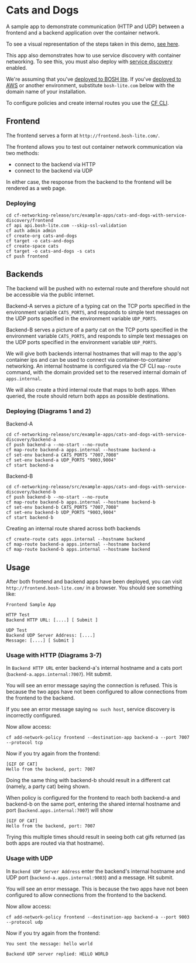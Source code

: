 # Cats and Dogs

A sample app to demonstrate communication (HTTP and UDP) between a frontend and a backend application over the container network.

To see a visual representation of the steps taken in this demo, [see here](diagrams/diagrams.md).

This app also demonstrates how to use service discovery with container networking.
To see this, you must also deploy with [service discovery](https://github.com/cloudfoundry/cf-app-sd-release) enabled.

We're assuming that you've [deployed to BOSH lite](https://github.com/cloudfoundry/cf-deployment).
If you've [deployed to AWS](https://github.com/cloudfoundry/cf-deployment) or another environment,
substitute `bosh-lite.com` below with the domain name of your installation.

To configure policies and create internal routes you use the [CF CLI](https://github.com/cloudfoundry/cli).


## Frontend
The frontend serves a form at `http://frontend.bosh-lite.com/`.

The frontend allows you to test out container network communication via two methods:

- connect to the backend via HTTP
- connect to the backend via UDP

In either case, the response from the backend to the frontend will be rendered as a web page.


### Deploying
```
cd cf-networking-release/src/example-apps/cats-and-dogs-with-service-discovery/frontend
cf api api.bosh-lite.com --skip-ssl-validation
cf auth admin admin
cf create-org cats-and-dogs
cf target -o cats-and-dogs
cf create-space cats
cf target -o cats-and-dogs -s cats
cf push frontend
```


## Backends
The backend will be pushed with no external route and therefore should not be accessible via the public internet.

Backend-A serves a picture of a typing cat on the TCP ports specified in the environment variable `CATS_PORTS`,
and responds to simple text messages on the UDP ports specified in the environment variable `UDP_PORTS`.

Backend-B serves a picture of a party cat on the TCP ports specified in the environment variable `CATS_PORTS`,
and responds to simple text messages on the UDP ports specified in the environment variable `UDP_PORTS`.

We will give both backends internal hostnames that will map to the app's container ips and can be used to connect
via container-to-container networking. An internal hostname is configured via the CF CLI `map-route` command, with
the domain provided set to the reserved internal domain of `apps.internal`.

We will also create a third internal route that maps to both apps. When queried, the route should return both apps
as possible destinations.

### Deploying (Diagrams 1 and 2)
Backend-A
```
cd cf-networking-release/src/example-apps/cats-and-dogs-with-service-discovery/backend-a
cf push backend-a --no-start --no-route
cf map-route backend-a apps.internal --hostname backend-a
cf set-env backend-a CATS_PORTS "7007,7008"
cf set-env backend-a UDP_PORTS "9003,9004"
cf start backend-a
```

Backend-B
```
cd cf-networking-release/src/example-apps/cats-and-dogs-with-service-discovery/backend-b
cf push backend-b --no-start --no-route
cf map-route backend-b apps.internal --hostname backend-b
cf set-env backend-b CATS_PORTS "7007,7008"
cf set-env backend-b UDP_PORTS "9003,9004"
cf start backend-b
```

Creating an internal route shared across both backends
```
cf create-route cats apps.internal --hostname backend
cf map-route backend-a apps.internal --hostname backend
cf map-route backend-b apps.internal --hostname backend
```

## Usage

After both frontend and backend apps have been deployed, you can visit `http://frontend.bosh-lite.com/`
in a browser. You should see something like:

```
Frontend Sample App

HTTP Test
Backend HTTP URL: [....] [ Submit ]

UDP Test
Backend UDP Server Address: [....]
Message: [....] [ Submit ]
```


### Usage with HTTP (Diagrams 3-7)

In `Backend HTTP URL` enter backend-a's internal hostname and a cats port (`backend-a.apps.internal:7007`).
Hit submit.

You will see an error message saying the connection is refused. This is because the two apps have not been
configured to allow connections from the frontend to the backend.

If you see an error message saying `no such host`, service discovery is incorrectly configured.

Now allow access:

```
cf add-network-policy frontend --destination-app backend-a --port 7007 --protocol tcp
```

Now if you try again from the frontend:

```
[GIF OF CAT]
Hello from the backend, port: 7007
```

Doing the same thing with backend-b should result in a different cat (namely, a party cat) being shown.

When policy is configured for the frontend to reach both backend-a and backend-b on the same port, entering
the shared internal hostname and port (`backend.apps.internal:7007`) will show
```
[GIF OF CAT]
Hello from the backend, port: 7007
```

Trying this multiple times should result in seeing both cat gifs returned (as both apps are routed via that hostname).

### Usage with UDP

In `Backend UDP Server Address` enter the backend's internal hostname and UDP port
(`backend-a.apps.internal:9003`) and a message. Hit submit.

You will see an error message. This is because the two apps have not been
configured to allow connections from the frontend to the backend.

Now allow access:

```
cf add-network-policy frontend --destination-app backend-a --port 9003 --protocol udp
```

Now if you try again from the frontend:

```
You sent the message: hello world

Backend UDP server replied: HELLO WORLD
```
